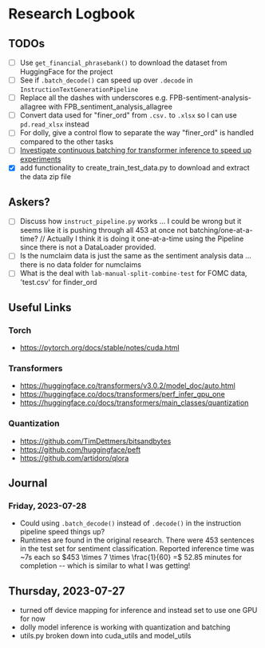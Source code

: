 # Research Logbook

## TODOs
* [ ] Use `get_financial_phrasebank()` to download the dataset from HuggingFace for the project
* [ ] See if `.batch_decode()` can speed up over `.decode` in `InstructionTextGenerationPipeline`
* [ ] Replace all the dashes with underscores e.g. FPB-sentiment-analysis-allagree with FPB_sentiment_analysis_allagree
* [ ] Convert data used for "finer_ord" from `.csv.` to `.xlsx` so I can use `pd.read_xlsx` instead
* [ ] For dolly, give a control flow to separate the way "finer_ord" is handled compared to the other tasks
* [ ] [Investigate continuous batching for transformer inference to speed up experiments](https://github.com/huggingface/text-generation-inference/tree/main/router)
* [X] add functionality to create_train_test_data.py to download and extract the data zip file

## Askers?
* [ ] Discuss how `instruct_pipeline.py` works ... I could be wrong but it seems like it is pushing through all 453 at once not batching/one-at-a-time? // Actually I think it is doing it one-at-a-time using the Pipeline since there is not a DataLoader provided.
* [ ] Is the numclaim data is just the same as the sentiment analysis data ... there is no data folder for numclaims
* [ ] What is the deal with `lab-manual-split-combine-test` for FOMC data, 'test.csv' for finder_ord

## Useful Links

### Torch
- https://pytorch.org/docs/stable/notes/cuda.html

### Transformers
- https://huggingface.co/transformers/v3.0.2/model_doc/auto.html
- https://huggingface.co/docs/transformers/perf_infer_gpu_one
- https://huggingface.co/docs/transformers/main_classes/quantization

### Quantization
- https://github.com/TimDettmers/bitsandbytes
- https://github.com/huggingface/peft
- https://github.com/artidoro/qlora

## Journal

### Friday, 2023-07-28
- Could using `.batch_decode()` instead of `.decode()` in the instruction pipeline speed things up?
- Runtimes are found in the original research. There were 453 sentences in the test set for sentiment classification. Reported inference time was ~7s each so $453 \times 7 \times \frac{1}{60} =$ 52.85 minutes for completion -- which is similar to what I was getting!

## Thursday, 2023-07-27
- turned off device mapping for inference and instead set to use one GPU for now
- dolly model inference is working with quantization and batching
- utils.py broken down into cuda_utils and model_utils